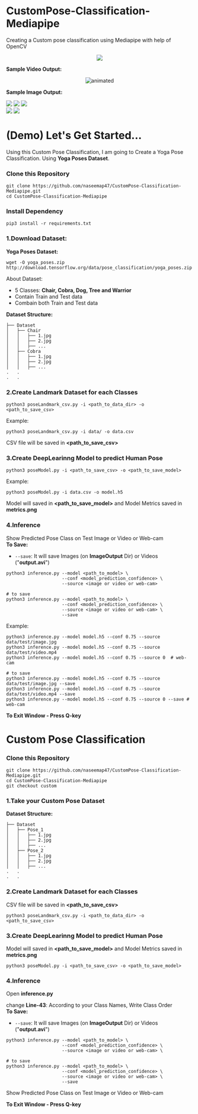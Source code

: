 # CustomPose-Classification-Mediapipe
Creating a Custom pose classification using Mediapipe with help of OpenCV

<p align="center">
  <img src='https://miro.medium.com/max/434/1*iy_qNrpaHWkfJTZ3TrAuKA.png'/>
</p>

**Sample Video Output:**<br>
<p align="center">
  <img src='https://user-images.githubusercontent.com/88816150/189837009-a7344d98-d795-4bc4-b1fd-640e772221f7.gif' alt="animated" />
</p>

**Sample Image Output:**<br>

<div class="row">
  <div class="column">
    <img src="https://github.com/naseemap47/CustomPose-Classification-Mediapipe/blob/master/ImageOutput/chair.jpg">
    <img src="https://github.com/naseemap47/CustomPose-Classification-Mediapipe/blob/master/ImageOutput/cobra.jpg">
    <img src="https://github.com/naseemap47/CustomPose-Classification-Mediapipe/blob/master/ImageOutput/dog.jpg">
  </div>
  <div class="column">
  <img src="https://github.com/naseemap47/CustomPose-Classification-Mediapipe/blob/master/ImageOutput/tree.jpg">
  <img src="https://github.com/naseemap47/CustomPose-Classification-Mediapipe/blob/master/ImageOutput/warrior.jpg">
  </div>
</div>

# (Demo) Let's Get Started...
Using this Custom Pose Classification, I am going to Create a Yoga Pose Classification. Using **Yoga Poses Dataset**.
### Clone this Repository
```
git clone https://github.com/naseemap47/CustomPose-Classification-Mediapipe.git
cd CustomPose-Classification-Mediapipe
```
### Install Dependency
```
pip3 install -r requirements.txt
```

### 1.Download Dataset:
**Yoga Poses Dataset:**
```
wget -O yoga_poses.zip http://download.tensorflow.org/data/pose_classification/yoga_poses.zip
```
About Dataset:
- 5 Classes: **Chair, Cobra, Dog, Tree and Warrior**
- Contain Train and Test data
- Combain both Train and Test data

**Dataset Structure:**
```
├── Dataset
│   ├── Chair
│   │   ├── 1.jpg
│   │   ├── 2.jpg
│   │   ├── ...
│   ├── Cobra
│   │   ├── 1.jpg
│   │   ├── 2.jpg
│   │   ├── ...
.   .
.   .
```

### 2.Create Landmark Dataset for each Classes
```
python3 poseLandmark_csv.py -i <path_to_data_dir> -o <path_to_save_csv>
```
Example:
```
python3 poseLandmark_csv.py -i data/ -o data.csv
```
CSV file will be saved in **<path_to_save_csv>**
### 3.Create DeepLearinng Model to predict Human Pose
```
python3 poseModel.py -i <path_to_save_csv> -o <path_to_save_model>
```
Example:
```
python3 poseModel.py -i data.csv -o model.h5
```
Model will saved in **<path_to_save_model>** and Model Metrics saved in **metrics.png**
### 4.Inference
Show Predicted Pose Class on Test Image or Video or Web-cam <br>
**To Save:**
 - `--save`: It will save Images (on **ImageOutput** Dir) or Videos ("**output.avi**")
```
python3 inference.py --model <path_to_model> \
                     --conf <model_prediction_confidence> \
                     --source <image or video or web-cam>

# to save
python3 inference.py --model <path_to_model> \
                     --conf <model_prediction_confidence> \
                     --source <image or video or web-cam> \
                     --save
```
Example:
```
python3 inference.py --model model.h5 --conf 0.75 --source data/test/image.jpg
python3 inference.py --model model.h5 --conf 0.75 --source data/test/video.mp4
python3 inference.py --model model.h5 --conf 0.75 --source 0  # web-cam

# to save
python3 inference.py --model model.h5 --conf 0.75 --source data/test/image.jpg --save
python3 inference.py --model model.h5 --conf 0.75 --source data/test/video.mp4 --save
python3 inference.py --model model.h5 --conf 0.75 --source 0 --save # web-cam
```
**To Exit Window - Press Q-key**

# Custom Pose Classification
### Clone this Repository
```
git clone https://github.com/naseemap47/CustomPose-Classification-Mediapipe.git
cd CustomPose-Classification-Mediapipe
git checkout custom
```
### 1.Take your Custom Pose Dataset
**Dataset Structure:**
```
├── Dataset
│   ├── Pose_1
│   │   ├── 1.jpg
│   │   ├── 2.jpg
│   │   ├── ...
│   ├── Pose_2
│   │   ├── 1.jpg
│   │   ├── 2.jpg
│   │   ├── ...
.   .
.   .
```
### 2.Create Landmark Dataset for each Classes
CSV file will be saved in **<path_to_save_csv>**
```
python3 poseLandmark_csv.py -i <path_to_data_dir> -o <path_to_save_csv>
```
### 3.Create DeepLearinng Model to predict Human Pose
Model will saved in **<path_to_save_model>** and Model Metrics saved in **metrics.png**
```
python3 poseModel.py -i <path_to_save_csv> -o <path_to_save_model>
```
### 4.Inference
Open **inference.py**

change **Line-43**: 
According to your Class Names, Write Class Order <br>
**To Save:**
 - `--save`: It will save Images (on **ImageOutput** Dir) or Videos ("**output.avi**")
```
python3 inference.py --model <path_to_model> \
                     --conf <model_prediction_confidence> \
                     --source <image or video or web-cam> \
                     
# to save
python3 inference.py --model <path_to_model> \
                     --conf <model_prediction_confidence> \
                     --source <image or video or web-cam> \
                     --save
```
Show Predicted Pose Class on Test Image or Video or Web-cam

**To Exit Window - Press Q-key**
